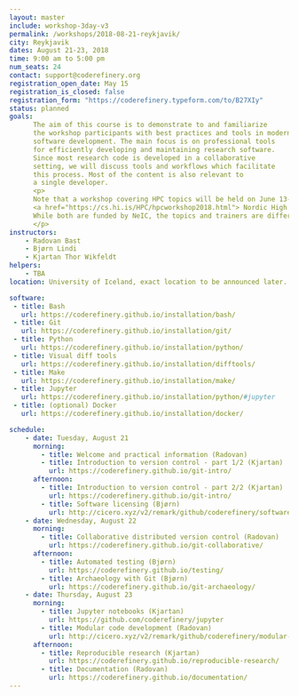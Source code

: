```yaml
---
layout: master
include: workshop-3day-v3
permalink: /workshops/2018-08-21-reykjavik/
city: Reykjavik
dates: August 21-23, 2018
time: 9:00 am to 5:00 pm
num_seats: 24
contact: support@coderefinery.org
registration_open_date: May 15
registration_is_closed: false
registration_form: "https://coderefinery.typeform.com/to/B27XIy"
status: planned
goals:
      The aim of this course is to demonstrate to and familiarize
      the workshop participants with best practices and tools in modern research
      software development. The main focus is on professional tools
      for efficiently developing and maintaining research software.
      Since most research code is developed in a collaborative
      setting, we will discuss tools and workflows which facilitate
      this process. Most of the content is also relevant to
      a single developer.
      <p>
      Note that a workshop covering HPC topics will be held on June 13-15, see
      <a href="https://cs.hi.is/HPC/hpcworkshop2018.html"> Nordic High Performance Computing & Applications Workshop</a>.
      While both are funded by NeIC, the topics and trainers are different.
      </p>
instructors:
    - Radovan Bast
    - Bjørn Lindi
    - Kjartan Thor Wikfeldt
helpers:
    - TBA
location: University of Iceland, exact location to be announced later.

software:
 - title: Bash
   url: https://coderefinery.github.io/installation/bash/
 - title: Git
   url: https://coderefinery.github.io/installation/git/
 - title: Python 
   url: https://coderefinery.github.io/installation/python/
 - title: Visual diff tools
   url: https://coderefinery.github.io/installation/difftools/
 - title: Make
   url: https://coderefinery.github.io/installation/make/
 - title: Jupyter
   url: https://coderefinery.github.io/installation/python/#jupyter
 - title: (optional) Docker
   url: https://coderefinery.github.io/installation/docker/

schedule:
    - date: Tuesday, August 21
      morning:
        - title: Welcome and practical information (Radovan)
        - title: Introduction to version control - part 1/2 (Kjartan)
          url: https://coderefinery.github.io/git-intro/
      afternoon:
        - title: Introduction to version control - part 2/2 (Kjartan)
          url: https://coderefinery.github.io/git-intro/
        - title: Software licensing (Bjørn)
          url: http://cicero.xyz/v2/remark/github/coderefinery/software-licensing/master/talk.md/
    - date: Wednesday, August 22
      morning:
        - title: Collaborative distributed version control (Radovan)
          url: https://coderefinery.github.io/git-collaborative/
      afternoon:
        - title: Automated testing (Bjørn)
          url: https://coderefinery.github.io/testing/
        - title: Archaeology with Git (Bjørn)
          url: https://coderefinery.github.io/git-archaeology/
    - date: Thursday, August 23
      morning:
        - title: Jupyter notebooks (Kjartan)
          url: https://github.com/coderefinery/jupyter
        - title: Modular code development (Radovan)
          url: http://cicero.xyz/v2/remark/github/coderefinery/modular-code-development/master/talk.md/
      afternoon:
        - title: Reproducible research (Kjartan)
          url: https://coderefinery.github.io/reproducible-research/
        - title: Documentation (Radovan)
          url: https://coderefinery.github.io/documentation/
---
```

